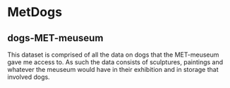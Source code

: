 # MetDogs
## dogs-MET-meuseum

This dataset is comprised of all the data on dogs that the MET-meuseum gave me access to. As such the data consists of sculptures, paintings and whatever the meuseum would have in their exhibition and in storage that involved dogs.
